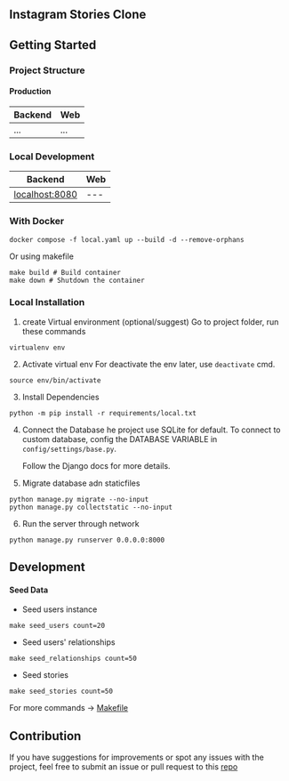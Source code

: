 ## Instagram Stories Clone

## Getting Started

### Project Structure
#### Production
| Backend | Web |
| --- | --- |
| ... | ... |

### Local Development
| Backend | Web |
| --- | --- |
| [localhost:8080](http://localhost:8080/)  | --- |

### With Docker
```shell
docker compose -f local.yaml up --build -d --remove-orphans
```
Or using makefile
```shell
make build # Build container
make down # Shutdown the container
```

### Local Installation

1. create Virtual environment (optional/suggest)
   Go to project folder, run these commands

```
virtualenv env
```

2. Activate virtual env
   For deactivate the env later, use `deactivate` cmd.

```
source env/bin/activate
```

3. Install Dependencies

```shell
python -m pip install -r requirements/local.txt
```

4. Connect the Database
   he project use SQLite for default. To connect to custom database, config the DATABASE VARIABLE in `config/settings/base.py`.

   Follow the Django docs for more details.

5. Migrate database adn staticfiles

```shell
python manage.py migrate --no-input
python manage.py collectstatic --no-input
```

6. Run the server through network

```shell
python manage.py runserver 0.0.0.0:8000
```

## Development
#### Seed Data
- Seed users instance
```shell
make seed_users count=20
```
- Seed users' relationships
```shell
make seed_relationships count=50
```
- Seed stories
```shell
make seed_stories count=50
```

For more commands -> [Makefile](./makefile)

## Contribution
If you have suggestions for improvements or spot any issues with the project, feel free to submit an issue or pull request to this [repo](https://github.com/tonible14012002/Instagram-Stories) 